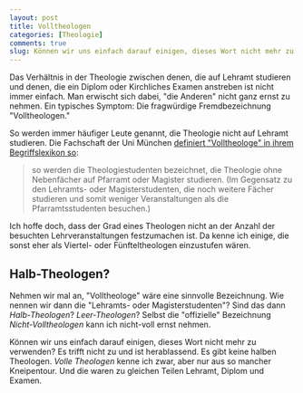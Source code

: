```yaml
---
layout: post
title: Volltheologen
categories: [Theologie]
comments: true
slug: Können wir uns einfach darauf einigen, dieses Wort nicht mehr zu verwenden?
---
```


Das Verhältnis in der Theologie zwischen denen, die auf Lehramt studieren und denen, die ein Diplom oder Kirchliches Examen anstreben ist nicht immer einfach. Man erwischt sich dabei, "die Anderen" nicht ganz ernst zu nehmen. Ein typisches Symptom: Die fragwürdige Fremdbezeichnung "Volltheologen." 

So werden immer häufiger Leute genannt, die Theologie nicht auf Lehramt studieren. Die Fachschaft der Uni München [definiert "Volltheologe" in ihrem Begriffslexikon so](http://www.fachschaft.evtheol.uni-muenchen.de/service/begriffslexikon/index.html):

> so werden die Theologiestudenten bezeichnet, die Theologie ohne Nebenfächer auf Pfarramt oder Magister studieren. (Im Gegensatz zu den Lehramts- oder Magisterstudenten, die noch weitere Fächer studieren und somit weniger Veranstaltungen als die Pfarramtsstudenten besuchen.)

Ich hoffe doch, dass der Grad eines Theologen nicht an der Anzahl der besuchten Lehrveranstaltungen festzumachen ist. Da kenne ich einige, die sonst eher als Viertel- oder Fünfteltheologen einzustufen wären.

## Halb-Theologen?

Nehmen wir mal an, "Volltheologe" wäre eine sinnvolle Bezeichnung. Wie nennen wir dann die "Lehramts- oder Magisterstudenten"? Sind das dann *Halb-Theologen*? *Leer-Theologen*? Selbst die "offizielle" Bezeichnung *Nicht-Volltheologen* kann ich nicht-voll ernst nehmen. 

Können wir uns einfach darauf einigen, dieses Wort nicht mehr zu verwenden? Es trifft nicht zu und ist herablassend. Es gibt keine halben Theologen. *Volle Theologen* kenne ich zwar, aber nur aus so mancher Kneipentour. Und die waren zu gleichen Teilen Lehramt, Diplom und Examen.